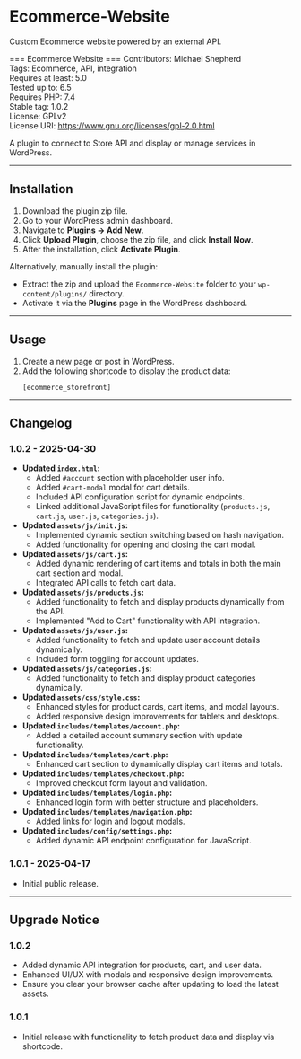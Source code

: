 # Ecommerce-Website
Custom Ecommerce website powered by an external API.

=== Ecommerce Website ===
Contributors: Michael Shepherd  
Tags: Ecommerce, API, integration  
Requires at least: 5.0  
Tested up to: 6.5  
Requires PHP: 7.4  
Stable tag: 1.0.2  
License: GPLv2  
License URI: https://www.gnu.org/licenses/gpl-2.0.html  

A plugin to connect to Store API and display or manage services in WordPress.

---

## Installation

1. Download the plugin zip file.
2. Go to your WordPress admin dashboard.
3. Navigate to **Plugins → Add New**.
4. Click **Upload Plugin**, choose the zip file, and click **Install Now**.
5. After the installation, click **Activate Plugin**.

Alternatively, manually install the plugin:
- Extract the zip and upload the `Ecommerce-Website` folder to your `wp-content/plugins/` directory.
- Activate it via the **Plugins** page in the WordPress dashboard.

---

## Usage

1. Create a new page or post in WordPress.
2. Add the following shortcode to display the product data:
   ```plaintext
   [ecommerce_storefront]
   ```

---

## Changelog

### 1.0.2 - 2025-04-30
- **Updated `index.html`:**
  - Added `#account` section with placeholder user info.
  - Added `#cart-modal` modal for cart details.
  - Included API configuration script for dynamic endpoints.
  - Linked additional JavaScript files for functionality (`products.js`, `cart.js`, `user.js`, `categories.js`).
- **Updated `assets/js/init.js`:**
  - Implemented dynamic section switching based on hash navigation.
  - Added functionality for opening and closing the cart modal.
- **Updated `assets/js/cart.js`:**
  - Added dynamic rendering of cart items and totals in both the main cart section and modal.
  - Integrated API calls to fetch cart data.
- **Updated `assets/js/products.js`:**
  - Added functionality to fetch and display products dynamically from the API.
  - Implemented "Add to Cart" functionality with API integration.
- **Updated `assets/js/user.js`:**
  - Added functionality to fetch and update user account details dynamically.
  - Included form toggling for account updates.
- **Updated `assets/js/categories.js`:**
  - Added functionality to fetch and display product categories dynamically.
- **Updated `assets/css/style.css`:**
  - Enhanced styles for product cards, cart items, and modal layouts.
  - Added responsive design improvements for tablets and desktops.
- **Updated `includes/templates/account.php`:**
  - Added a detailed account summary section with update functionality.
- **Updated `includes/templates/cart.php`:**
  - Enhanced cart section to dynamically display cart items and totals.
- **Updated `includes/templates/checkout.php`:**
  - Improved checkout form layout and validation.
- **Updated `includes/templates/login.php`:**
  - Enhanced login form with better structure and placeholders.
- **Updated `includes/templates/navigation.php`:**
  - Added links for login and logout modals.
- **Updated `includes/config/settings.php`:**
  - Added dynamic API endpoint configuration for JavaScript.

### 1.0.1 - 2025-04-17
- Initial public release.

---

## Upgrade Notice

### 1.0.2
- Added dynamic API integration for products, cart, and user data.
- Enhanced UI/UX with modals and responsive design improvements.
- Ensure you clear your browser cache after updating to load the latest assets.

### 1.0.1
- Initial release with functionality to fetch product data and display via shortcode.